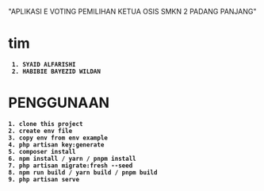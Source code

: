 "APLIKASI E VOTING PEMILIHAN KETUA OSIS SMKN 2 PADANG PANJANG"

<h1><b>tim<b></h1>
    
```
 1. SYAID ALFARISHI
 2. HABIBIE BAYEZID WILDAN
```

<h1><b>PENGGUNAAN<b></h1>

```
1. clone this project
2. create env file
3. copy env from env example
4. php artisan key:generate
5. composer install
6. npm install / yarn / pnpm install
7. php artisan migrate:fresh --seed
8. npm run build / yarn build / pnpm build
9. php artisan serve
```
